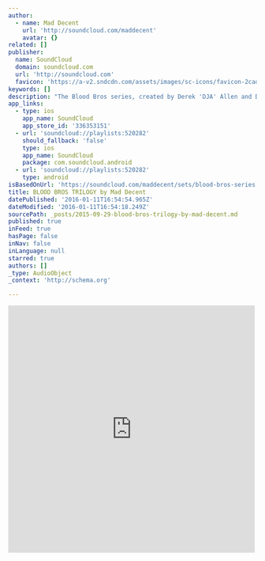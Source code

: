 ```yaml
---
author:
  - name: Mad Decent
    url: 'http://soundcloud.com/maddecent'
    avatar: {}
related: []
publisher:
  name: SoundCloud
  domain: soundcloud.com
  url: 'http://soundcloud.com'
  favicon: 'https://a-v2.sndcdn.com/assets/images/sc-icons/favicon-2cadd14b.ico'
keywords: []
description: "The Blood Bros series, created by Derek 'DJA' Allen and Dirty South Joe."
app_links:
  - type: ios
    app_name: SoundCloud
    app_store_id: '336353151'
  - url: 'soundcloud://playlists:520282'
    should_fallback: 'false'
    type: ios
    app_name: SoundCloud
    package: com.soundcloud.android
  - url: 'soundcloud://playlists:520282'
    type: android
isBasedOnUrl: 'https://soundcloud.com/maddecent/sets/blood-bros-series'
title: BLOOD BROS TRILOGY by Mad Decent
datePublished: '2016-01-11T16:54:54.965Z'
dateModified: '2016-01-11T16:54:18.249Z'
sourcePath: _posts/2015-09-29-blood-bros-trilogy-by-mad-decent.md
published: true
inFeed: true
hasPage: false
inNav: false
inLanguage: null
starred: true
authors: []
_type: AudioObject
_context: 'http://schema.org'

---
```

<iframe src="https://cdn.embedly.com/widgets/media.html?src=https%3A%2F%2Fw.soundcloud.com%2Fplayer%2F%3Fvisual%3Dtrue%26url%3Dhttp%253A%252F%252Fapi.soundcloud.com%252Fplaylists%252F520282%26show_artwork%3Dtrue&amp;url=https%3A%2F%2Fsoundcloud.com%2Fmaddecent%2Fsets%2Fblood-bros-series&amp;image=http%3A%2F%2Fi1.sndcdn.com%2Fartworks-000004129539-gpifu3-t500x500.jpg&amp;key=b7d04c9b404c499eba89ee7072e1c4f7&amp;type=text%2Fhtml&amp;schema=soundcloud" width="500" height="500" scrolling="no" frameborder="0" allowfullscreen="allowfullscreen" style=""></iframe>
